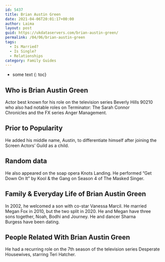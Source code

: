 ```yaml
---
id: 5437
title: Brian Austin Green
date: 2021-04-06T20:01:17+00:00
author: Laima
layout: post
guid: https://ukdataservers.com/brian-austin-green/
permalink: /04/06/brian-austin-green
tags:
  - Is Married?
  - Is Single?
  - Relationships
category: Family Guides
---
```


* some text
{: toc}


## Who is Brian Austin Green
                  
                  
                  
Actor best known for his role on the television series Beverly Hills 90210 who also had notable roles on Terminator: The Sarah Connor Chronicles and the FX series Anger Management.
                  
              
            
              
            
                
                
                
## Prior to Popularity
                  
                  
                  
He added his middle name, Austin, to differentiate himself after joining the Screen Actors&#8217; Guild as a child.
                  
              
            
              
            
                
                
                
## Random data
                  
                  
                  
He also appeared on the soap opera Knots Landing. He performed &#8220;Get Down On It&#8221; by Kool & the Gang on Season 4 of The Masked Singer.
                  
              
            
              
            
                
                
                
## Family & Everyday Life of Brian Austin Green
                  
                  
                  
In 2002, he welcomed a son with co-star Vanessa Marcil. He married Megan Fox in 2010, but the two split in 2020. He and Megan have three sons together, Noah, Bodhi and Journey. He and dancer Sharna Burgess have been dating.
                  
              
            
              
            
                
                
                
## People Related With Brian Austin Green
                  
                  
                  
He had a recurring role on the 7th season of the television series Desperate Housewives, starring Teri Hatcher.
                  
              
            
              
            
                
              
            
              
              
            
            
              
            
          
          
          